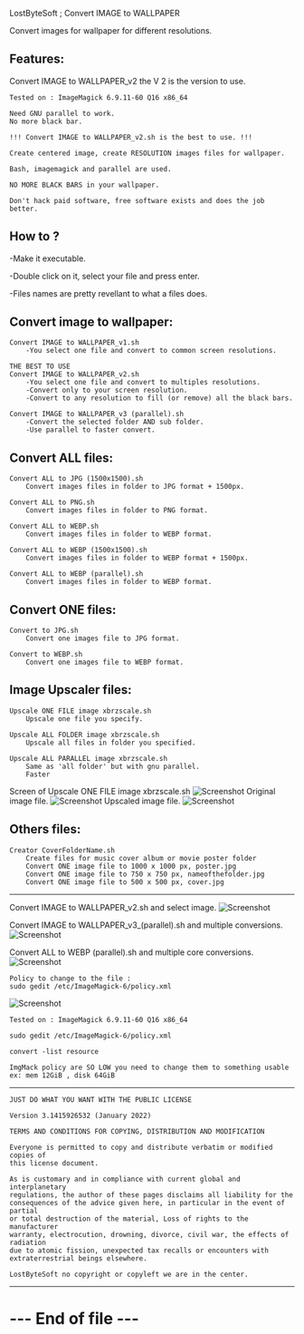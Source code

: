 LostByteSoft ; Convert IMAGE to WALLPAPER

Convert images for wallpaper for different resolutions.


Features:
---------------------------------------------

Convert IMAGE to WALLPAPER_v2 the V 2 is the version to use.

	Tested on : ImageMagick 6.9.11-60 Q16 x86_64
	
	Need GNU parallel to work.
	No more black bar.
	
	!!! Convert IMAGE to WALLPAPER_v2.sh is the best to use. !!!
	
	Create centered image, create RESOLUTION images files for wallpaper.
	
	Bash, imagemagick and parallel are used.
	
	NO MORE BLACK BARS in your wallpaper.
	
	Don't hack paid software, free software exists and does the job better.


How to ?
---------------------------------------------

-Make it executable.

-Double click on it, select your file and press enter.

-Files names are pretty revellant to what a files does.

	
Convert image to wallpaper:
---------------------------------------------

	Convert IMAGE to WALLPAPER_v1.sh
		-You select one file and convert to common screen resolutions.
		
	THE BEST TO USE
	Convert IMAGE to WALLPAPER_v2.sh
		-You select one file and convert to multiples resolutions.
		-Convert only to your screen resolution.
		-Convert to any resolution to fill (or remove) all the black bars.
		
	Convert IMAGE to WALLPAPER_v3 (parallel).sh
		-Convert the selected folder AND sub folder.
		-Use parallel to faster convert.


Convert ALL files:
---------------------------------------------

	Convert ALL to JPG (1500x1500).sh
		Convert images files in folder to JPG format + 1500px.

	Convert ALL to PNG.sh
		Convert images files in folder to PNG format.
		
	Convert ALL to WEBP.sh
		Convert images files in folder to WEBP format.
	
	Convert ALL to WEBP (1500x1500).sh
		Convert images files in folder to WEBP format + 1500px.

	Convert ALL to WEBP (parallel).sh
		Convert images files in folder to WEBP format.

		
Convert ONE files:
---------------------------------------------
		
	Convert to JPG.sh
		Convert one images file to JPG format.
		
	Convert to WEBP.sh
		Convert one images file to WEBP format.
		
Image Upscaler files:
---------------------------------------------

	Upscale ONE FILE image xbrzscale.sh
		Upscale one file you specify.
	
	Upscale ALL FOLDER image xbrzscale.sh
		Upscale all files in folder you specified.
	
	Upscale ALL PARALLEL image xbrzscale.sh
		Same as 'all folder' but with gnu parallel.
		Faster

Screen of Upscale ONE FILE image xbrzscale.sh
![Screenshot](v5.jpg)
Original image file.
![Screenshot](sca_ori.jpg)
Upscaled image file.
![Screenshot](sca_up.jpg)

Others files:
---------------------------------------------

	Creator CoverFolderName.sh
		Create files for music cover album or movie poster folder
		Convert ONE image file to 1000 x 1000 px, poster.jpg
		Convert ONE image file to 750 x 750 px, nameofthefolder.jpg
		Convert ONE image file to 500 x 500 px, cover.jpg


---------------------------------------------

Convert IMAGE to WALLPAPER_v2.sh and select image.
![Screenshot](v2.jpg)

Convert IMAGE to WALLPAPER_v3_(parallel).sh and multiple conversions.
![Screenshot](v3.jpg)

Convert ALL to WEBP (parallel).sh and multiple core conversions.
![Screenshot](v4.webp)

	Policy to change to the file :
	sudo gedit /etc/ImageMagick-6/policy.xml

![Screenshot](policy.jpg)

	Tested on : ImageMagick 6.9.11-60 Q16 x86_64
	
	sudo gedit /etc/ImageMagick-6/policy.xml
	
	convert -list resource
	
	ImgMack policy are SO LOW you need to change them to something usable
	ex: mem 12GiB , disk 64GiB


---------------------------------------------

	JUST DO WHAT YOU WANT WITH THE PUBLIC LICENSE

	Version 3.1415926532 (January 2022)

	TERMS AND CONDITIONS FOR COPYING, DISTRIBUTION AND MODIFICATION
   
	Everyone is permitted to copy and distribute verbatim or modified copies of
	this license document.

	As is customary and in compliance with current global and interplanetary
	regulations, the author of these pages disclaims all liability for the
	consequences of the advice given here, in particular in the event of partial
	or total destruction of the material, Loss of rights to the manufacturer
	warranty, electrocution, drowning, divorce, civil war, the effects of radiation
	due to atomic fission, unexpected tax recalls or encounters with
	extraterrestrial beings elsewhere.

	LostByteSoft no copyright or copyleft we are in the center.

--------------------------------------------------------------------
# --- End of file ---

